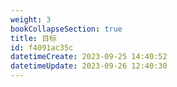 ```yaml
---
weight: 3
bookCollapseSection: true
title: 目标
id: f4091ac35c
datetimeCreate: 2023-09-25 14:40:52
datetimeUpdate: 2023-09-26 12:40:30
---
```



